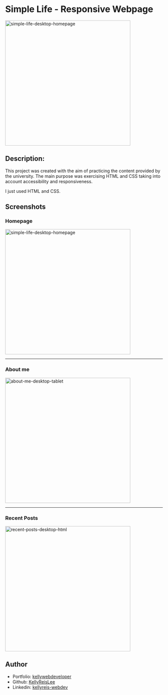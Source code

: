 # Simple Life - Responsive Webpage

<a href="https://ibb.co/Xx5pjBb"><img src="https://i.ibb.co/b5vLQhP/simple-life-desktop-homepage.png" alt="simple-life-desktop-homepage" border="0" width="400"/></a>

## Description: 
<p>This project was created with the aim of practicing the content provided by the university. The main purpose was exercising HTML and CSS taking into account accessibility and responsiveness.</p>
<p>I just used HTML and CSS.</p>

## Screenshots

<h3>Homepage</h3>
<a href="https://ibb.co/Xx5pjBb"><img src="https://i.ibb.co/b5vLQhP/simple-life-desktop-homepage.png" alt="simple-life-desktop-homepage" border="0" width="400px"/></a>
  
--- 

<h3>About me</h3>
<a href="https://ibb.co/sgNB8HP"><img src="https://i.ibb.co/j8QpnR5/about-me-desktop-tablet.png" alt="about-me-desktop-tablet" border="0" width="400px"/></a>

---

<h3>Recent Posts</h3>
<a href="https://ibb.co/fCpyxtV"><img src="https://i.ibb.co/LCtcZ6D/recent-posts-desktop-html.png" alt="recent-posts-desktop-html" border="0" width="400px"/></a>

## Author

- Portfolio: [kellywebdeveloper](https://kellydeveloper.vercel.app)
- Github: [KellyReisLee](https://github.com/KellyReisLee)
- Linkedin: [kellyreis-webdev](https://www.linkedin.com/in/kellyreis-webdev/)




